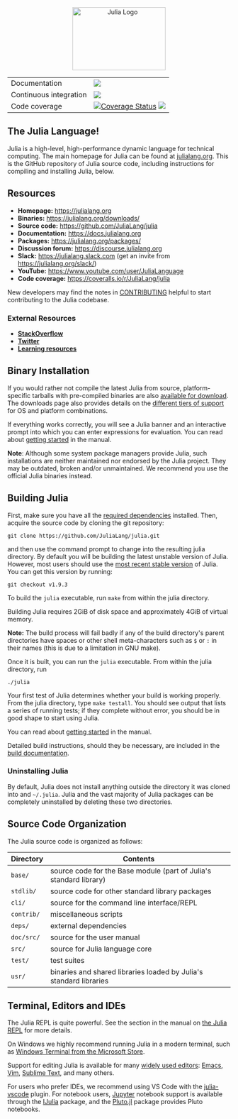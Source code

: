 <a name="logo"/>
<div align="center">
<a href="https://julialang.org/" target="_blank">
<img src="doc/src/assets/logo.svg" alt="Julia Logo" width="210" height="142"></img>
</a>
</div>

<table>
    <!-- Docs -->
    <tr>
        <td>Documentation</td>
        <td>
            <a href="https://docs.julialang.org"><img src='https://img.shields.io/badge/docs-v1-blue.svg'/></a>
        </td>
    </tr>
    <!-- Continuous integration
    To change the badge to point to a different pipeline, it is not sufficient to simply change the `?branch=` part.
    You need to go to the Buildkite website and get the SVG URL for the correct pipeline. -->
    <tr>
        <td>Continuous integration</td>
        <td>
            <a href="https://buildkite.com/julialang/julia-master"><img src='https://badge.buildkite.com/f28e0d28b345f9fad5856ce6a8d64fffc7c70df8f4f2685cd8.svg?branch=master'/></a>
        </td>
    </tr>
    <!-- Coverage -->
    <tr>
        <td>Code coverage</td>
        <td>
            <a href='https://coveralls.io/github/JuliaLang/julia?branch=master'><img src='https://coveralls.io/repos/github/JuliaLang/julia/badge.svg?branch=master' alt='Coverage Status'/></a>
            <a href="https://codecov.io/gh/JuliaLang/julia"><img src="https://codecov.io/gh/JuliaLang/julia/branch/master/graph/badge.svg?token=TckCRxc7HS"/></a>
        </td>
    </tr>
</table>

## The Julia Language!

Julia is a high-level, high-performance dynamic language for technical
computing.  The main homepage for Julia can be found at
[julialang.org](https://julialang.org/).  This is the GitHub
repository of Julia source code, including instructions for compiling
and installing Julia, below.

## Resources

- **Homepage:** <https://julialang.org>
- **Binaries:** <https://julialang.org/downloads/>
- **Source code:** <https://github.com/JuliaLang/julia>
- **Documentation:** <https://docs.julialang.org>
- **Packages:** <https://julialang.org/packages/>
- **Discussion forum:** <https://discourse.julialang.org>
- **Slack:** <https://julialang.slack.com> (get an invite from <https://julialang.org/slack/>)
- **YouTube:** <https://www.youtube.com/user/JuliaLanguage>
- **Code coverage:** <https://coveralls.io/r/JuliaLang/julia>

New developers may find the notes in
[CONTRIBUTING](https://github.com/JuliaLang/julia/blob/master/CONTRIBUTING.md)
helpful to start contributing to the Julia codebase.

### External Resources

- [**StackOverflow**](https://stackoverflow.com/questions/tagged/julia-lang)
- [**Twitter**](https://twitter.com/JuliaLanguage)
- [**Learning resources**](https://julialang.org/learning/)

## Binary Installation

If you would rather not compile the latest Julia from source,
platform-specific tarballs with pre-compiled binaries are also
[available for download](https://julialang.org/downloads/). The
downloads page also provides details on the
[different tiers of support](https://julialang.org/downloads/#supported_platforms)
for OS and platform combinations.

If everything works correctly, you will see a Julia banner and an
interactive prompt into which you can enter expressions for
evaluation.  You can read about [getting
started](https://docs.julialang.org/en/v1/manual/getting-started/) in the manual.

**Note**: Although some system package managers provide Julia, such
installations are neither maintained nor endorsed by the Julia
project. They may be outdated, broken and/or unmaintained. We
recommend you use the official Julia binaries instead.

## Building Julia

First, make sure you have all the [required
dependencies](https://github.com/JuliaLang/julia/blob/master/doc/src/devdocs/build/build.md#required-build-tools-and-external-libraries) installed.
Then, acquire the source code by cloning the git repository:

    git clone https://github.com/JuliaLang/julia.git

and then use the command prompt to change into the resulting julia directory. By default you will be building the latest unstable version of
Julia. However, most users should use the [most recent stable version](https://github.com/JuliaLang/julia/releases)
of Julia. You can get this version by running:

    git checkout v1.9.3

To build the `julia` executable, run `make` from within the julia directory.

Building Julia requires 2GiB of disk space and approximately 4GiB of virtual memory.

**Note:** The build process will fail badly if any of the build directory's parent directories have spaces or other shell meta-characters such as `$` or `:` in their names (this is due to a limitation in GNU make).

Once it is built, you can run the `julia` executable. From within the julia directory, run

    ./julia

Your first test of Julia determines whether your build is working
properly. From the julia
directory, type `make testall`. You should see output that
lists a series of running tests; if they complete without error, you
should be in good shape to start using Julia.

You can read about [getting
started](https://docs.julialang.org/en/v1/manual/getting-started/)
in the manual.

Detailed build instructions, should they be necessary,
are included in the [build documentation](https://github.com/JuliaLang/julia/blob/master/doc/src/devdocs/build/).

### Uninstalling Julia

By default, Julia does not install anything outside the directory it was cloned
into and `~/.julia`. Julia and the vast majority of Julia packages can be
completely uninstalled by deleting these two directories.

## Source Code Organization

The Julia source code is organized as follows:

| Directory         | Contents                                                           |
| -                 | -                                                                  |
| `base/`           | source code for the Base module (part of Julia's standard library) |
| `stdlib/`         | source code for other standard library packages                    |
| `cli/`            | source for the command line interface/REPL                         |
| `contrib/`        | miscellaneous scripts                                              |
| `deps/`           | external dependencies                                              |
| `doc/src/`        | source for the user manual                                         |
| `src/`            | source for Julia language core                                     |
| `test/`           | test suites                                                        |
| `usr/`            | binaries and shared libraries loaded by Julia's standard libraries |

## Terminal, Editors and IDEs

The Julia REPL is quite powerful. See the section in the manual on
[the Julia REPL](https://docs.julialang.org/en/v1/stdlib/REPL/)
for more details.

On Windows we highly recommend running Julia in a modern terminal,
such as [Windows Terminal from the Microsoft Store](https://aka.ms/terminal).

Support for editing Julia is available for many
[widely used editors](https://github.com/JuliaEditorSupport):
[Emacs](https://github.com/JuliaEditorSupport/julia-emacs),
[Vim](https://github.com/JuliaEditorSupport/julia-vim),
[Sublime Text](https://github.com/JuliaEditorSupport/Julia-sublime), and many
others.

For users who prefer IDEs, we recommend using VS Code with the
[julia-vscode](https://www.julia-vscode.org/) plugin.
For notebook users, [Jupyter](https://jupyter.org/) notebook support is available through the
[IJulia](https://github.com/JuliaLang/IJulia.jl) package, and
the [Pluto.jl](https://github.com/fonsp/Pluto.jl) package provides Pluto notebooks.

